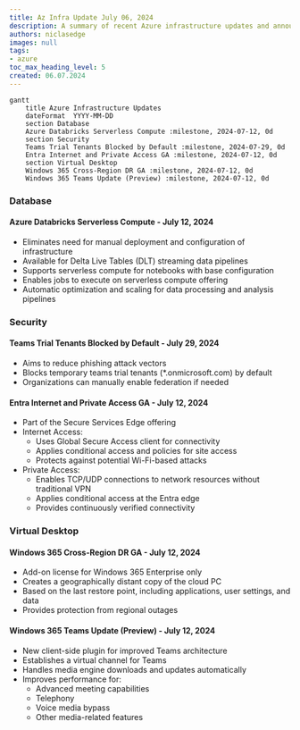 ```yaml
---
title: Az Infra Update July 06, 2024
description: A summary of recent Azure infrastructure updates and announcements
authors: niclasedge
images: null
tags:
- azure
toc_max_heading_level: 5
created: 06.07.2024
---
```



```mermaid
gantt
    title Azure Infrastructure Updates
    dateFormat  YYYY-MM-DD
    section Database
    Azure Databricks Serverless Compute :milestone, 2024-07-12, 0d
    section Security
    Teams Trial Tenants Blocked by Default :milestone, 2024-07-29, 0d
    Entra Internet and Private Access GA :milestone, 2024-07-12, 0d
    section Virtual Desktop
    Windows 365 Cross-Region DR GA :milestone, 2024-07-12, 0d
    Windows 365 Teams Update (Preview) :milestone, 2024-07-12, 0d
```

### Database

#### Azure Databricks Serverless Compute - July 12, 2024
- Eliminates need for manual deployment and configuration of infrastructure
- Available for Delta Live Tables (DLT) streaming data pipelines
- Supports serverless compute for notebooks with base configuration
- Enables jobs to execute on serverless compute offering
- Automatic optimization and scaling for data processing and analysis pipelines

### Security

#### Teams Trial Tenants Blocked by Default - July 29, 2024
- Aims to reduce phishing attack vectors
- Blocks temporary teams trial tenants (*.onmicrosoft.com) by default
- Organizations can manually enable federation if needed

#### Entra Internet and Private Access GA - July 12, 2024
- Part of the Secure Services Edge offering
- Internet Access:
  - Uses Global Secure Access client for connectivity
  - Applies conditional access and policies for site access
  - Protects against potential Wi-Fi-based attacks
- Private Access:
  - Enables TCP/UDP connections to network resources without traditional VPN
  - Applies conditional access at the Entra edge
  - Provides continuously verified connectivity

### Virtual Desktop

#### Windows 365 Cross-Region DR GA - July 12, 2024
- Add-on license for Windows 365 Enterprise only
- Creates a geographically distant copy of the cloud PC
- Based on the last restore point, including applications, user settings, and data
- Provides protection from regional outages

#### Windows 365 Teams Update (Preview) - July 12, 2024
- New client-side plugin for improved Teams architecture
- Establishes a virtual channel for Teams
- Handles media engine downloads and updates automatically
- Improves performance for:
  - Advanced meeting capabilities
  - Telephony
  - Voice media bypass
  - Other media-related features
